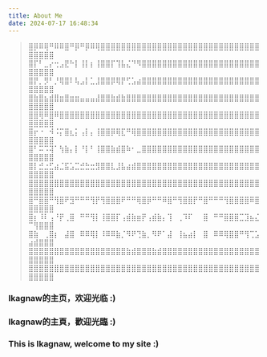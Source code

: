```yaml
---
title: About Me
date: 2024-07-17 16:48:34
---
```


> ⣿⡿⠿⢿⠛⠿⠿⣿⠛⡿⠛⡿⠿⢿⣿⣿⣿⣿⣿⣿⣿⣿⣿⣿⣿⣿⣿⣿⣿⣿⣿⣿⣿⣿⣿⣿⣿⣿⣿⣿⣿⣿⣿⣿⣿⣿⣿⣿⣿⣿
> ⣿⡏⠃⣀⡔⢒⣠⣟⠓⡇⢸⡇⡆⢸⣿⣿⡏⢹⣧⣌⠙⠻⣿⣿⣿⣿⣿⣿⣿⣿⣿⣿⣿⣿⣿⣿⣿⣿⣿⣿⣿⣿⣿⣿⣿⣿⣿⣿⣿⣿
> ⣿⡟⡀⡻⠃⡘⢿⣿⠇⢧⣠⡇⣁⣸⣿⣿⡿⢿⡟⢋⣡⣴⣿⣿⣿⣿⣿⣿⣿⣿⣿⣿⣿⣿⣿⣿⣿⣿⣿⣿⣿⣿⣿⣿⣿⣿⣿⣿⣿⣿
> ⣿⣷⣿⣦⣾⣿⣶⣿⣶⣶⣤⣤⣤⣼⣿⣿⣷⣾⣷⣿⣿⣿⣿⣿⣿⣿⣿⣿⣿⣿⣿⣿⣿⣿⣿⣿⣿⣿⣿⣿⣿⣿⣿⣿⣿⣿⣿⣿⣿⣿
> ⣿⣿⢿⠿⣿⠿⣿⣿⣿⣿⣿⣿⣿⣿⣿⣿⣿⣿⣿⣿⣿⣿⣿⣿⣿⣿⣿⣿⣿⣿⣿⣿⣿⣿⣿⣿⣿⣿⣿⣿⣿⣿⣿⣿⣿⣿⣿⣿⣿⣿
> ⣿⡖⠐⠀⠺⠨⡍⣿⣆⡅⢠⡇⡄⢸⣿⣿⡿⢿⣏⠛⢿⣿⣿⣿⣿⣿⣿⣿⣿⣿⣿⣿⣿⣿⣿⣿⣿⣿⣿⣿⣿⣿⣿⣿⣿⣿⣿⣿⣿⣿
> ⣿⠃⠭⠩⢽⠁⢳⣷⡄⡇⠘⡇⠃⢸⣿⣿⣷⣾⣿⠷⠂⣀⣿⣿⣿⣿⣿⣿⣿⣿⣿⣿⣿⣿⣿⣿⣿⣿⣿⣿⣿⣿⣿⣿⣿⣿⣿⣿⣿⣿
> ⣿⡇⣚⣐⣋⣴⣈⣯⣡⣉⣚⣓⣒⣻⣿⣿⣇⣸⣧⣴⣾⣿⣿⣿⣿⣿⣿⣿⣿⣿⣿⣿⣿⣿⣿⣿⣿⣿⣿⣿⣿⣿⣿⣿⣿⣿⣿⣿⣿⣿
> ⣿⣿⣿⣿⣿⣿⣿⣿⣿⣿⣿⣿⣿⣿⣿⣿⣿⣿⣿⣿⣿⣿⣿⣿⣿⣿⣿⣿⣿⣿⣿⣿⣿⣿⣿⣿⣿⣿⣿⣿⣿⣿⣿⣿⣿⣿⣿⣿⣿⣿
> ⣿⠛⣿⣿⠛⢻⣿⠟⣻⠛⠛⠛⢻⡟⢻⣿⣿⣿⠟⠛⠛⢿⣿⡿⠛⠛⠿⣿⠛⢻⣿⣿⡟⠛⣿⠛⠛⠛⢻⣿⣿⣿⣿⠿⣿⣿⣿⣿⣿⣿
> ⣿⡆⠸⠇⢠⠘⡟⢀⣿⠀⠛⠛⢻⡇⢸⣿⣿⡏⢠⣾⣷⣶⡟⢠⣾⣷⡄⢹⠀⢀⠹⠏⠀⠀⣿⠀⠛⠛⣿⣿⣿⣉⣹⣦⣌⠉⢻⣿⣿⣿
> ⣿⣷⠀⢀⣿⡆⠀⣼⣿⠀⠿⠿⢿⡇⠸⠿⠿⣷⡈⠻⠟⢙⣷⡀⠻⠟⠁⣼⠀⢸⣦⣴⡇⠀⣿⠀⠿⠿⢿⣿⣿⠛⢻⢉⣡⣴⣾⣿⣿⣿
> ⣿⣿⣿⣿⣿⣿⣿⣿⣿⣿⣿⣿⣿⣿⣿⣿⣿⣿⣿⣷⣾⣿⣿⣿⣷⣾⣿⣿⣿⣿⣿⣿⣿⣿⣿⣿⣿⣿⣿⣿⣿⣿⣿⣿⣿⣿⣿⣿⣿⣿
> ⣿⣿⣿⣿⣿⣿⣿⣿⣿⣿⣿⣿⣿⣿⣿⣿⣿⣿⣿⣿⣿⣿⣿⣿⣿⣿⣿⣿⣿⣿⣿⣿⣿⣿⣿⣿⣿⣿⣿⣿⣿⣿⣿⣿⣿⣿⣿⣿⣿⣿

### Ikagnaw的主页，欢迎光临 :)
### Ikagnaw的主頁，歡迎光臨 :)
### This is Ikagnaw, welcome to my site :)